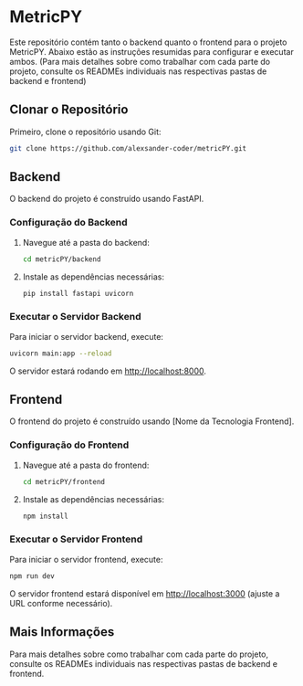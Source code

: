 
# MetricPY

Este repositório contém tanto o backend quanto o frontend para o projeto MetricPY. Abaixo estão as instruções resumidas para configurar e executar ambos. (Para mais detalhes sobre como trabalhar com cada parte do projeto, consulte os READMEs individuais nas respectivas pastas de backend e frontend)

## Clonar o Repositório

Primeiro, clone o repositório usando Git:

```bash
git clone https://github.com/alexsander-coder/metricPY.git
```

## Backend

O backend do projeto é construído usando FastAPI.

### Configuração do Backend

1. Navegue até a pasta do backend:

   ```bash
   cd metricPY/backend
   ```

2. Instale as dependências necessárias:

   ```bash
   pip install fastapi uvicorn
   ```

### Executar o Servidor Backend

Para iniciar o servidor backend, execute:

```bash
uvicorn main:app --reload
```

O servidor estará rodando em [http://localhost:8000](http://localhost:8000).

## Frontend

O frontend do projeto é construído usando [Nome da Tecnologia Frontend].

### Configuração do Frontend

1. Navegue até a pasta do frontend:

   ```bash
   cd metricPY/frontend
   ```

2. Instale as dependências necessárias:

   ```bash
   npm install
   ```

### Executar o Servidor Frontend

Para iniciar o servidor frontend, execute:

```bash
npm run dev
```

O servidor frontend estará disponível em [http://localhost:3000](http://localhost:3000) (ajuste a URL conforme necessário).

## Mais Informações

Para mais detalhes sobre como trabalhar com cada parte do projeto, consulte os READMEs individuais nas respectivas pastas de backend e frontend.
